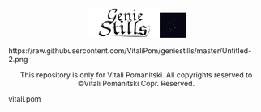 <p align="center">
<img src="https://raw.githubusercontent.com/VitaliPom/geniestills/master/geniestills-logo.png" alt="logo.com">
<img src="https://raw.githubusercontent.com/VitaliPom/stardust/master/stardust/SCREENSHOT.png" alt="screenshot.com" style="width:50px;height:50px;">
</p>
https://raw.githubusercontent.com/VitaliPom/geniestills/master/Untitled-2.png
<p align="center">This repository is only for Vitali Pomanitski. All copyrights reserved to ©Vitali Pomanitski Copr. Reserved. <p> vitali.pom </p>
</p>

